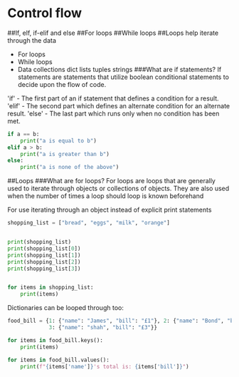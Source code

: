 # Control flow
##If, elf, if-elif and else
##For loops
##While loops
##Loops help iterate through the data 
- For loops
- While loops
- Data collections dict lists tuples strings
###What are if statements?
If statements are statements that utilize boolean conditional statements to decide upon the flow of
code.

'if' - The first part of an if statement that defines a condition for a result.
'elif' - The second part which defines an alternate condition for an alternate result.
'else' - The last part which runs only when no condition has been met.
```python 
if a == b:
    print("a is equal to b")
elif a > b:
    print("a is greater than b")
else:
    print("a is none of the above")
```
##Loops
###What are for loops?
For loops are loops that are generally used to iterate through objects or collections of objects. They are
also used when the number of times a loop should loop is known beforehand

For use iterating through an object instead of explicit print statements

```python
shopping_list = ["bread", "eggs", "milk", "orange"]


print(shopping_list)
print(shopping_list[0])
print(shopping_list[1])
print(shopping_list[2])
print(shopping_list[3])


for items in shopping_list:
    print(items)
```

Dictionaries can be looped through too:
```python
food_bill = {1: {"name": "James", "bill": "£1"}, 2: {"name": "Bond", "bill": "£2"},
             3: {"name": "shah", "bill": "£3"}}

for items in food_bill.keys():
    print(items)

for items in food_bill.values():
    print(f"{items['name']}'s total is: {items['bill']}")
```
